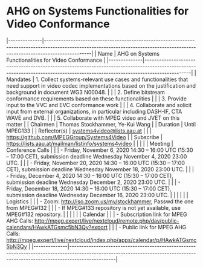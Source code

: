 # AHG on Systems Functionalities for Video Conformance
|--------------|-------------------------------------------------------------------------------------------------------------------------------------------------------------------------------|
| Name         | AHG on Systems Functionalities for Video Conformance                                                                                                                          |
|--------------|-------------------------------------------------------------------------------------------------------------------------------------------------------------------------------|
| Mandates     | 1. Collect systems-relevant use cases and functionalities that need support in video codec implementations based on the justification and background in document WG3 N00048.  |
|              | 2. Define bitstream conformance requirements based on these functionalities                                                                                                   |
|              | 3. Provide input to the VVC and EVC conformance work                                                                                                                          |
|              | 4. Collaborate and solicit input from external organizations, in particular including DASH-IF, CTA WAVE and DVB.                                                              |
|              | 5. Collaborate with MPEG video and JVET on this matter                                                                                                                        |
| Chairmen     | Thomas Stockhammer, Ye-Kui Wang                                                                                                                                               |
| Duration     | Until MPEG133                                                                                                                                                                 |
| Reflector(s) | systems4video@lists.aau.at                                                                                                                                                    |
|              | https://github.com/MPEGGroup/Systems4Video                                                                                                                                    |
| Subscribe    | https://lists.aau.at/mailman/listinfo/systems4video                                                                                                                           |
|              |                                                                                                                                                                               |
| Meeting      | Conference Calls                                                                                                                                                              |
|              | - Friday, November 6, 2020 14:30 – 16:00 UTC (15:30 – 17:00 CET), submission deadline Wednesday November 4, 2020 23:00 UTC.                                                    |
|              | - Friday, November 20, 2020 14:30 – 16:00 UTC (15:30 – 17:00 CET), submission deadline Wednesday November 18, 2020 23:00 UTC.                                                 |
|              | - Friday, December 4, 2020 14:30 – 16:00 UTC (15:30 – 17:00 CET), submission deadline Wednesday December 2, 2020 23:00 UTC.                                                   |
|              | - Friday, December 18, 2020 14:30 – 16:00 UTC (15:30 – 17:00 CET), submission deadline Wednesday December 16, 2020 23:00 UTC.                                                 |
|              |                                                                                                                                                                               |
|              | Logistics                                                                                                                                                                     |
|              | - Zoom: http://iso.zoom.us/my/stockhammer, Passwd the one from MPEG#132                                                                                                       |
|              | - If MPEG#133 repository is not yet available, use MPEG#132 repository.                                                                                                       |
|              |                                                                                                                                                                               |
|              | Calendar                                                                                                                                                                      |
|              | - Subscription link for MPEG AHG Calls: http://mpeg.expert/live/nextcloud/remote.php/dav/public-calendars/HAwkATGsmc5bN3Qy?export                                             |
|              | - Public link for MPEG AHG Calls: http://mpeg.expert/live/nextcloud/index.php/apps/calendar/p/HAwkATGsmc5bN3Qy                                                                |
|--------------|-------------------------------------------------------------------------------------------------------------------------------------------------------------------------------|
